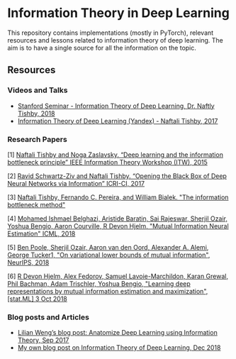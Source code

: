 # Information Theory in Deep Learning
This repository contains implementations (mostly in PyTorch), relevant resources and lessons related to information theory of deep learning. The aim is to have a single source for all the information on the topic.

## Resources

### Videos and Talks

- [Stanford Seminar - Information Theory of Deep Learning, Dr. Naftly Tishby, 2018](https://www.youtube.com/watch?v=XL07WEc2TRI)
- [Information Theory of Deep Learning (Yandex) - Naftali Tishby, 2017](https://www.youtube.com/watch?v=dPhsU0bu4LY)

### Research Papers

[1] [Naftali Tishby and Noga Zaslavsky. “Deep learning and the information bottleneck principle” IEEE Information Theory Workshop (ITW), 2015](https://arxiv.org/pdf/1503.02406.pdf)

[2] [Ravid Schwartz-Ziv and Naftali Tishby. “Opening the Black Box of Deep Neural Networks via Information” ICRI-CI, 2017](https://arxiv.org/pdf/1703.00810.pdf)

[3] [Naftali Tishby, Fernando C. Pereira, and William Bialek. "The information bottleneck method"](https://arxiv.org/pdf/physics/0004057.pdf)

[4] [Mohamed Ishmael Belghazi, Aristide Baratin, Sai Rajeswar, Sherjil Ozair, Yoshua Bengio, Aaron Courville, R Devon Hjelm, "Mutual Information Neural Estimation" ICML, 2018](https://arxiv.org/abs/1801.04062)

[5] [Ben Poole, Sherjil Ozair, Aaron van den Oord, Alexander A. Alemi, George Tucker1, "On variational lower bounds of mutual information", NeurIPS, 2018](http://bayesiandeeplearning.org/2018/papers/136.pdf)

[6] [R Devon Hjelm, Alex Fedorov, Samuel Lavoie-Marchildon, Karan Grewal, Phil Bachman, Adam Trischler, Yoshua Bengio, "Learning deep representations by mutual information estimation and maximization", [stat.ML] 3 Oct 2018](https://arxiv.org/abs/1808.06670)

### Blog posts and Articles

- [Lilian Weng’s blog post: Anatomize Deep Learning using Information Theory, Sep 2017](https://lilianweng.github.io/lil-log/2017/09/28/anatomize-deep-learning-with-information-theory.html)
- [My own blog post on Information Theory of Deep Learning, Dec 2018](https://adityashrm21.github.io/Information-Theory-In-Deep-Learning/)

